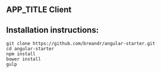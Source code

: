 __APP_TITLE__ Client
-----------------------------

Installation instructions:
--------------------------
```
git clone https://github.com/breandr/angular-starter.git
cd angular-starter
npm install
bower install
gulp
```